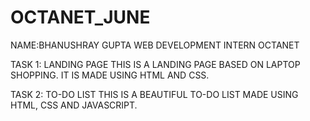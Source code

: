 # OCTANET_JUNE
NAME:BHANUSHRAY GUPTA
WEB DEVELOPMENT INTERN OCTANET 

TASK 1: LANDING PAGE
THIS IS A LANDING PAGE BASED ON LAPTOP SHOPPING. IT IS MADE USING HTML AND CSS.

TASK 2: TO-DO LIST
THIS IS A BEAUTIFUL TO-DO LIST MADE USING HTML, CSS AND JAVASCRIPT.


